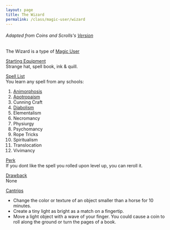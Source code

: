 ```yaml
---
layout: page
title: The Wizard
permalink: /class/magic-user/wizard
---
```


###### Adapted from Coins and Scrolls's [Version](https://coinsandscrolls.blogspot.com/2018/01/osr-orthodox-wizards.html)

The Wizard is a type of [Magic User](/class/magic-user)

<ins>Starting Equipment</ins><br>
Strange hat, spell book, ink & quill.

<ins>Spell List</ins><br>
You learn any spell from any schools:
1. [Animorphosis](/spells#animorphosis)
1. [Apotropaism](/spells#apotropaism)
1. Cunning Craft
1. [Diabolism](/spells#diabolism)
1. Elementalism
1. Necromancy
1. Physiurgy
1. Psychomancy
1. Rope Tricks
1. Spiritualism
1. Translocation
1. Vivimancy

<ins>Perk</ins><br>
If you dont like the spell you rolled upon level up, you can reroll it.

<ins>Drawback</ins><br>
None

<ins>Cantrips</ins>
- Change the color or texture of an object smaller than a horse for 10 minutes.
- Create a tiny light as bright as a match on a fingertip.
- Move a light object with a wave of your finger. You could cause a coin to roll along the ground or turn the pages of a book.
